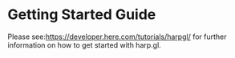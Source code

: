# Getting Started Guide

Please see:https://developer.here.com/tutorials/harpgl/ for further information on how to get started with harp.gl.
